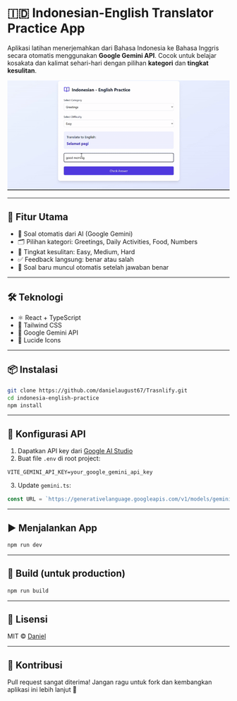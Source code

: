 # 🇮🇩 Indonesian-English Translator Practice App

Aplikasi latihan menerjemahkan dari Bahasa Indonesia ke Bahasa Inggris secara otomatis menggunakan **Google Gemini API**. Cocok untuk belajar kosakata dan kalimat sehari-hari dengan pilihan **kategori** dan **tingkat kesulitan**.

![Demo](./assets/demo.gif) <!-- Tambahkan screenshot app kamu di sini -->

---

## 🚀 Fitur Utama

- 🔁 Soal otomatis dari AI (Google Gemini)
- 🗂️ Pilihan kategori: Greetings, Daily Activities, Food, Numbers
- 🎯 Tingkat kesulitan: Easy, Medium, Hard
- ✅ Feedback langsung: benar atau salah
- 🧠 Soal baru muncul otomatis setelah jawaban benar

---

## 🛠️ Teknologi

- ⚛️ React + TypeScript
- 💨 Tailwind CSS
- 🧠 Google Gemini API
- 🎨 Lucide Icons

---

## 📦 Instalasi

```bash
git clone https://github.com/danielaugust67/Trasnlify.git
cd indonesia-english-practice
npm install
```

---

## 🔑 Konfigurasi API

1. Dapatkan API key dari [Google AI Studio](https://makersuite.google.com/)
2. Buat file `.env` di root project:

```env
VITE_GEMINI_API_KEY=your_google_gemini_api_key
```

3. Update `gemini.ts`:

```ts
const URL = `https://generativelanguage.googleapis.com/v1/models/gemini-2.0-flash:generateContent?key=${import.meta.env.VITE_GEMINI_API_KEY}`;
```

---

## ▶️ Menjalankan App

```bash
npm run dev
```

---

## 🧪 Build (untuk production)

```bash
npm run build
```

---

## 📄 Lisensi

MIT © [Daniel](https://github.com/danielaugust67)

---

## 🤝 Kontribusi

Pull request sangat diterima! Jangan ragu untuk fork dan kembangkan aplikasi ini lebih lanjut 🚀
